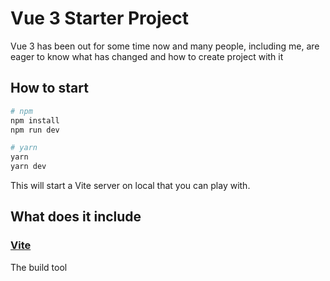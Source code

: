 # Vue 3 Starter Project

Vue 3 has been out for some time now and many people, including me, are eager to know what has changed and how to create project with it

## How to start

```bash
# npm
npm install
npm run dev

# yarn
yarn
yarn dev
```

This will start a Vite server on local that you can play with.

## What does it include

### [Vite](https://vitejs.dev/)

The build tool
